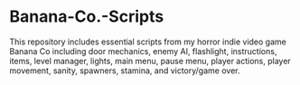 # Banana-Co.-Scripts
This repository includes essential scripts from my horror indie video game Banana Co including door mechanics, enemy AI, flashlight, instructions, items, level manager, lights, main menu, pause menu, player actions, player movement, sanity, spawners, stamina, and victory/game over.

